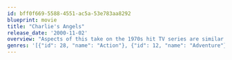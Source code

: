 ```yaml
---
id: bff0f669-5588-4551-ac5a-53e783aa8292
blueprint: movie
title: "Charlie's Angels"
release_date: '2000-11-02'
overview: "Aspects of this take on the 1970s hit TV series are similar to the original show :Angels Dylan, Natalie and Alex still work for Charlie and interface with Bosley. They still flip their hair, stop traffic with a smile and kick butt. The differences are the unsubtle humor, the martial arts training and the high-tech premise: This time, they're hot on the trail of stolen software."
genres: '[{"id": 28, "name": "Action"}, {"id": 12, "name": "Adventure"}, {"id": 35, "name": "Comedy"}, {"id": 80, "name": "Crime"}, {"id": 53, "name": "Thriller"}]'
---
```

